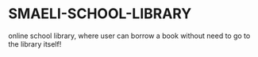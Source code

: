 # SMAELI-SCHOOL-LIBRARY
online school library, where user can borrow a book without need to go to the library itself!
